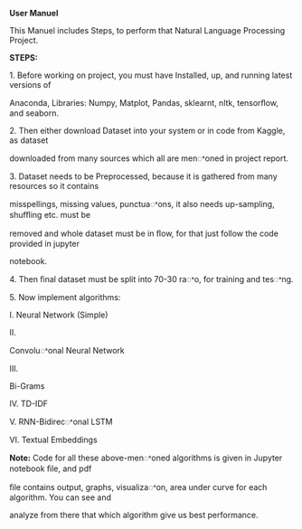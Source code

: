﻿<a name="br1"></a> 

**User Manuel**

This Manuel includes Steps, to perform that Natural Language Processing Project.

**STEPS:**

1\. Before working on project, you must have Installed, up, and running latest versions of

Anaconda, Libraries: Numpy, Matplot, Pandas, sklearnt, nltk, tensorﬂow, and seaborn.

2\. Then either download Dataset into your system or in code from Kaggle, as dataset

downloaded from many sources which all are menꢀoned in project report.

3\. Dataset needs to be Preprocessed, because it is gathered from many resources so it contains

misspellings, missing values, punctuaꢀons, it also needs up-sampling, shuﬄing etc. must be

removed and whole dataset must be in ﬂow, for that just follow the code provided in jupyter

notebook.

4\. Then ﬁnal dataset must be split into 70-30 raꢀo, for training and tesꢀng.

5\. Now implement algorithms:

I. Neural Network (Simple)

II.

Convoluꢀonal Neural Network

III.

Bi-Grams

IV. TD-IDF

V. RNN-Bidirecꢀonal LSTM

VI. Textual Embeddings

**Note:** Code for all these above-menꢀoned algorithms is given in Jupyter notebook ﬁle, and pdf

ﬁle contains output, graphs, visualizaꢀon, area under curve for each algorithm. You can see and

analyze from there that which algorithm give us best performance.

